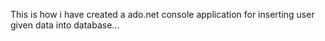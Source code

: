 This is how i have created a ado.net console application for inserting user given data into database...
